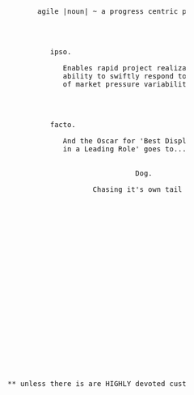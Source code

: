 <pre>










                         agile |noun| ~ a progress centric process paradigm 




                            ipso. 
                               
                               Enables rapid project realization with an
                               ability to swiftly respond to the whimsey 
                               of market pressure variability.




                            facto.

                               And the Oscar for 'Best Display of Agility 
                               in a Leading Role' goes to...


                                                Dog.

                                      Chasing it's own tail **























                  ** unless there is are HIGHLY devoted custodians of quality present
                 
                                                                                                             .
</pre>